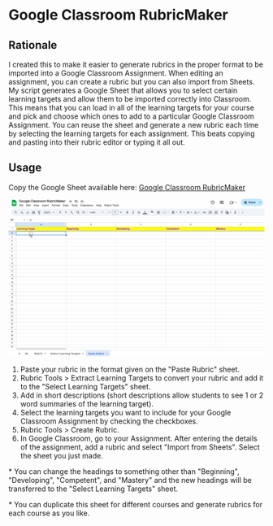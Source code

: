# Google Classroom RubricMaker

## Rationale
I created this to make it easier to generate rubrics in the proper format to be imported into a Google Classroom Assignment. When editing an assignment, you can create a rubric but you can also import from Sheets. My script generates a Google Sheet that allows you to select certain learning targets and allow them to be imported correctly into Classroom. This means that you can load in all of the learning targets for your course and pick and choose which ones to add to a particular Google Classroom Assignment. You can reuse the sheet and generate a new rubric each time by selecting the learning targets for each assignment. This beats copying and pasting into their rubric editor or typing it all out.

## Usage
Copy the Google Sheet available here: [Google Classroom RubricMaker](https://docs.google.com/spreadsheets/d/1sMugQFmxFl5JWtNfcGzrE1Z0E_VqRskVYaMTInfQm4A/copy)

![How to use it animated gif](rubricmaker.gif)

1. Paste your rubric in the format given on the "Paste Rubric" sheet.
2. Rubric Tools > Extract Learning Targets to convert your rubric and add it to the "Select Learning Targets" sheet.
3. Add in short descriptions (short descriptions allow students to see 1 or 2 word summaries of the learning target).
4. Select the learning targets you want to include for your Google Classroom Assignment by checking the checkboxes.
5. Rubric Tools > Create Rubric.
6. In Google Classroom, go to your Assignment. After entering the details of the assignment, add a rubric and select "Import from Sheets". Select the sheet you just made.

\* You can change the headings to something other than "Beginning", "Developing", "Competent", and "Mastery" and the new headings will be transferred to the "Select Learning Targets" sheet.

\* You can duplicate this sheet for different courses and generate rubrics for each course as you like.
